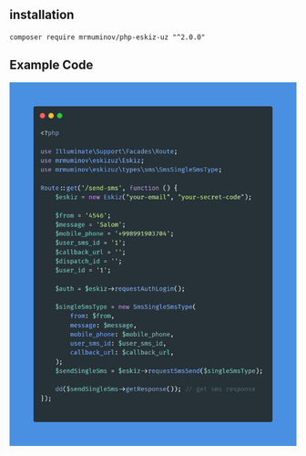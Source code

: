 ## installation 

```
composer require mrmuminov/php-eskiz-uz "^2.0.0"
```

## Example Code

![My animated logo](photos/example.png)
